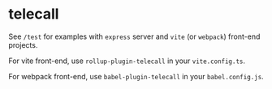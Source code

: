 # telecall

See `/test` for examples with `express` server and `vite` (or `webpack`) front-end projects.

For vite front-end, use `rollup-plugin-telecall` in your `vite.config.ts`.

For webpack front-end, use `babel-plugin-telecall` in your `babel.config.js`.
